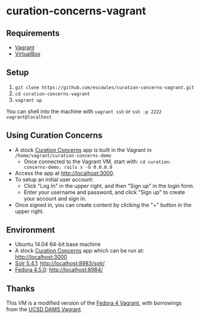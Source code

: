 # curation-concerns-vagrant

## Requirements

* [Vagrant](https://www.vagrantup.com/)
* [VirtualBox](https://www.virtualbox.org/)

## Setup

1. `git clone https://github.com/escowles/curation-concerns-vagrant.git`
2. `cd curation-concerns-vagrant`
3. `vagrant up`

You can shell into the machine with `vagrant ssh` or `ssh -p 2222 vagrant@localhost`

## Using Curation Concerns

* A stock [Curation Concerns](https://github.com/projecthydra-labs/curation_concerns) app is built in the Vagrant in `/home/vagrant/curation-concerns-demo`
  * Once connected to the Vagrant VM, start with: `cd curation-concerns-demo; rails s -b 0.0.0.0`
* Access the app at [http://localhost:3000](http://localhost:3000).
* To setup an initial user account:
  * Click "Log In" in the upper right, and then "Sign up" in the login form.
  * Enter your username and password, and click "Sign up" to create your account and sign in.
* Once signed in, you can create content by clicking the "+" button in the upper right.

## Environment

* Ubuntu 14.04 64-bit base machine
* A stock [Curation Concerns](https://github.com/projecthydra-labs/curation_concerns) app which can be run at: [http://localhost:3000](http://localhost:3000)
* [Solr 5.4.1](http://lucene.apache.org/solr/): [http://localhost:8983/solr/](http://localhost:8983/solr/)
* [Fedora 4.5.0](http://fedorarepository.org/): [http://localhost:8984/](http://localhost:8984/)

## Thanks

This VM is a modified version of the [Fedora 4 Vagrant](http://github.com/fcrepo4-exts/fcrepo4-vagrant), with borrowings from the [UCSD DAMS Vagrant](https://github.com/ucsdlib/dams-vagrant).
